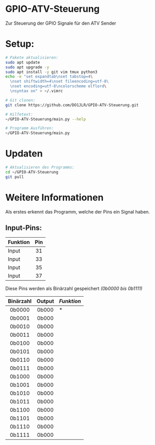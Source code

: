 # GPIO-ATV-Steuerung
Zur Steuerung der GPIO Signale für den ATV Sender

# Setup:

```bash
# Pakete aktualisieren:
sudo apt update
sudo apt upgrade -y
sudo apt install -y git vim tmux python3 
echo -e "set expandtab\nset tabstop=4\
  \nset shiftwidth=4\nset fileencoding=utf-8\ 
  \nset encoding=utf-8\ncolorscheme elflord\
  \nsyntax on" > ~/.vimrc

# Git clonen:
git clone https://github.com/DO1JLR/GPIO-ATV-Steuerung.git

# Hilfetext:
~/GPIO-ATV-Steuerung/main.py --help

# Programm Ausführen:
~/GPIO-ATV-Steuerung/main.py 
```

# Updaten

```bash
# Aktualisieren des Programms:
cd ~/GPIO-ATV-Steuerung
git pull
```

# Weitere Informationen
Als erstes erkennt das Programm, welche der Pins ein Signal haben.
## Input-Pins:
| **Funktion** | **Pin** |
|:-------|:-------------:|
| Input  | 31  |
| Input  | 33  |
| Input  | 35  |
| Input  | 37  |

Diese Pins werden als Binärzahl gespeichert *(0b0000 bis 0b1111)*

| **Binärzahl** | **Output** | *Funktion* |
|:-------------:|:----------:|------------|
| 0b0000        | 0b000      | * |
| 0b0001        | 0b000      |  |
| 0b0010        | 0b000      |  |
| 0b0011        | 0b000      |  |
| 0b0100        | 0b000      |  |
| 0b0101        | 0b000      |  |
| 0b0110        | 0b000      |  |
| 0b0111        | 0b000      |  |
| 0b1000        | 0b000      |  |
| 0b1001        | 0b000      |  |
| 0b1010        | 0b000      |  |
| 0b1011        | 0b000      |  |
| 0b1100        | 0b000      |  |
| 0b1101        | 0b000      |  |
| 0b1110        | 0b000      |  |
| 0b1111        | 0b000      |  |
